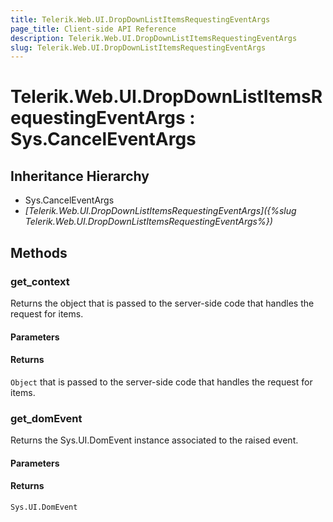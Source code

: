 ```yaml
---
title: Telerik.Web.UI.DropDownListItemsRequestingEventArgs
page_title: Client-side API Reference
description: Telerik.Web.UI.DropDownListItemsRequestingEventArgs
slug: Telerik.Web.UI.DropDownListItemsRequestingEventArgs
---
```


# Telerik.Web.UI.DropDownListItemsRequestingEventArgs : Sys.CancelEventArgs 

## Inheritance Hierarchy

* Sys.CancelEventArgs
* *[Telerik.Web.UI.DropDownListItemsRequestingEventArgs]({%slug Telerik.Web.UI.DropDownListItemsRequestingEventArgs%})*


## Methods

###  get_context

Returns the object that is passed to the server-side code that handles the request for items. 

#### Parameters

#### Returns

`Object` that is passed to the server-side code that handles the request for items. 

### get_domEvent

Returns the Sys.UI.DomEvent instance associated to the raised event.

#### Parameters

#### Returns

`Sys.UI.DomEvent` 


